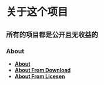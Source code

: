# 关于这个项目
## <b><code>所有的项目都是公开且无收益的</code><b>
### About
- [About](https://sykeb.github.io/AaA/About.html)
- [About From Download](https://sykeb.github.io/AaA/About.html?download)
- [About From Licesen](https://sykeb.github.io/AaA/About.html?licesen)<br>

